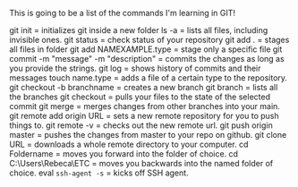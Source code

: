 This is going to be a list of the commands I'm learning in GIT!

git init = initializes git inside a new folder
ls -a = lists all files, including invisible ones.
git status = check status of your repository
git add . = stages all files in folder
git add NAMEXAMPLE.type = stage only a specific file
git commit -m "message" -m "description" = commits the changes as long as you provide the strings.
git log = shows history of commits and their messages
touch name.type = adds a file of a certain type to the repository.
git checkout -b branchname = creates a new branch
git branch = lists all the branches
git checkout <commit-hash> = pulls your files to the state of the selected commit
git merge = merges changes from other branches into your main.
git remote add origin URL = sets a new remote repository for you to push things to.
git remote -v = checks out the new remote url.
git push origin master = pushes the changes from master to your repo on github.
git clone URL = downloads a whole remote directory to your computer.
cd Foldername = moves you forward into the folder of choice.
cd C:\Users\Rebeca\ETC = moves you backwards into the named folder of choice.
eval `ssh-agent -s` = kicks off SSH agent.